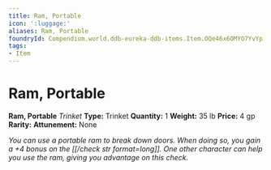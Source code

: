 ```yaml
---
title: Ram, Portable
icon: ':luggage:'
aliases: Ram, Portable
foundryId: Compendium.world.ddb-eureka-ddb-items.Item.OQe46x6OMYO7YvYp
tags:
- Item
---
```


# Ram, Portable

**Ram, Portable**
_Trinket_
**Type:** Trinket
**Quantity:** 1
**Weight:** 35 lb
**Price:** 4 gp
**Rarity:** 
**Attunement:** None

*You can use a portable ram to break down doors. When doing so, you gain a +4 bonus on the [[/check str format=long]]. One other character can help you use the ram, giving you advantage on this check.*
